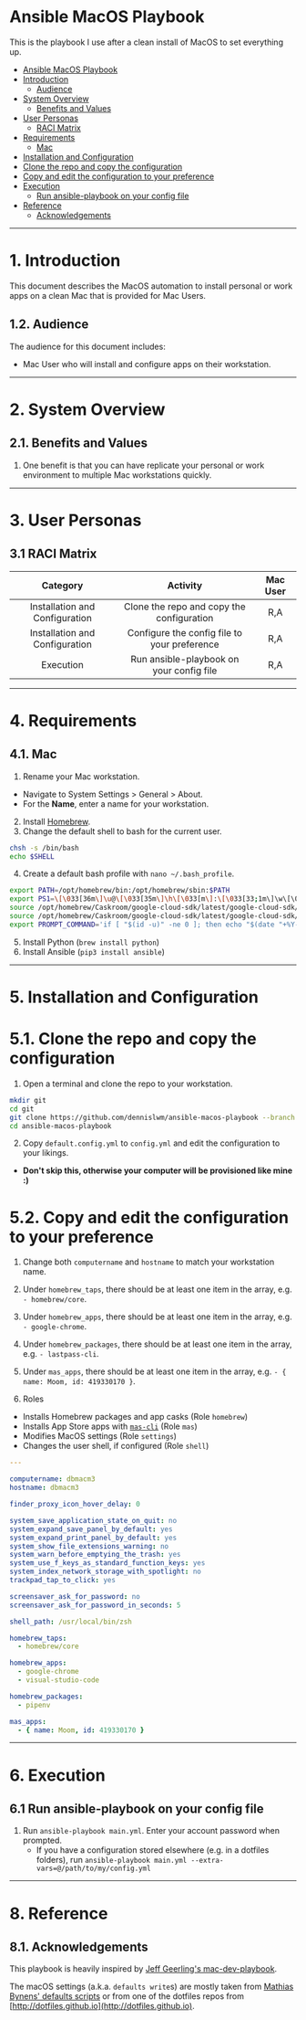 # Ansible MacOS Playbook

This is the playbook I use after a clean install of MacOS to set everything up.

<!-- TOC -->

- [Ansible MacOS Playbook](#ansible-macos-playbook)
- [Introduction](#introduction)
  - [Audience](#audience)
- [System Overview](#system-overview)
  - [Benefits and Values](#benefits-and-values)
- [User Personas](#user-personas)
  - [RACI Matrix](#raci-matrix)
- [Requirements](#requirements)
  - [Mac](#mac)
- [Installation and Configuration](#installation-and-configuration)
- [Clone the repo and copy the configuration](#clone-the-repo-and-copy-the-configuration)
- [Copy and edit the configuration to your preference](#copy-and-edit-the-configuration-to-your-preference)
- [Execution](#execution)
  - [Run ansible-playbook on your config file](#run-ansible-playbook-on-your-config-file)
- [Reference](#reference)
  - [Acknowledgements](#acknowledgements)

<!-- /TOC -->

---
# 1. Introduction

This document describes the MacOS automation to install personal or work apps on a clean Mac that is provided for Mac Users.

## 1.2. Audience

The audience for this document includes:

* Mac User who will install and configure apps on their workstation.

---
# 2. System Overview
## 2.1. Benefits and Values

1. One benefit is that you can have replicate your personal or work environment to multiple Mac workstations quickly.

---
# 3. User Personas
## 3.1 RACI Matrix

|            Category            |                   Activity                   | Mac User |
|:------------------------------:|:--------------------------------------------:|:--------:|
| Installation and Configuration |  Clone the repo and copy the configuration   |   R,A    |
| Installation and Configuration | Configure the config file to your preference |   R,A    |
|           Execution            |   Run ansible-playbook on your config file   |   R,A    |

---
# 4. Requirements
## 4.1. Mac

1. Rename your Mac workstation.
  - Navigate to System Settings > General > About.
  - For the **Name**, enter a name for your workstation.
2. Install [Homebrew](https://brew.sh).
3. Change the default shell to bash for the current user.

```sh
chsh -s /bin/bash
echo $SHELL
```

4. Create a default bash profile with `nano ~/.bash_profile`.

```sh
export PATH=/opt/homebrew/bin:/opt/homebrew/sbin:$PATH
export PS1=\[\033[36m\]\u@\[\033[35m\]\h\[\033[m\]:\[\033[33;1m\]\w\[\033[32m\]\[\033[m\]$
source /opt/homebrew/Caskroom/google-cloud-sdk/latest/google-cloud-sdk/completion.bash.inc
source /opt/homebrew/Caskroom/google-cloud-sdk/latest/google-cloud-sdk/path.bash.inc
export PROMPT_COMMAND='if [ "$(id -u)" -ne 0 ]; then echo "$(date "+%Y-%m-%d.%H:%M:%S") $(pwd) $(history 1)" >> ~/.logs/bash-history-$(date "+%Y-%m-%d").log; fi'
```

5. Install Python (`brew install python`)
6. Install Ansible (`pip3 install ansible`)

---
# 5. Installation and Configuration
# 5.1. Clone the repo and copy the configuration

1. Open a terminal and clone the repo to your workstation.

```sh
mkdir git
cd git
git clone https://github.com/dennislwm/ansible-macos-playbook --branch dbmacm3-001-initial
cd ansible-macos-playbook
```

2. Copy `default.config.yml` to `config.yml` and edit the configuration to your likings.
  - **Don't skip this, otherwise your computer will be provisioned like mine :)**

# 5.2. Copy and edit the configuration to your preference

1. Change both `computername` and `hostname` to match your workstation name.

2. Under `homebrew_taps`, there should be at least one item in the array, e.g. `- homebrew/core`.

3. Under `homebrew_apps`, there should be at least one item in the array, e.g. `- google-chrome`.

4. Under `homebrew_packages`, there should be at least one item in the array, e.g. `- lastpass-cli`.

5. Under `mas_apps`, there should be at least one item in the array, e.g. `- { name: Moom, id: 419330170 }`.

6. Roles
  - Installs Homebrew packages and app casks (Role `homebrew`)
  - Installs App Store apps with [`mas-cli`](https://github.com/mas-cli/mas) (Role `mas`)
  - Modifies MacOS settings (Role `settings`)
  - Changes the user shell, if configured (Role `shell`)

```yml
---

computername: dbmacm3
hostname: dbmacm3

finder_proxy_icon_hover_delay: 0

system_save_application_state_on_quit: no
system_expand_save_panel_by_default: yes
system_expand_print_panel_by_default: yes
system_show_file_extensions_warning: no
system_warn_before_emptying_the_trash: yes
system_use_f_keys_as_standard_function_keys: yes
system_index_network_storage_with_spotlight: no
trackpad_tap_to_click: yes

screensaver_ask_for_password: no
screensaver_ask_for_password_in_seconds: 5

shell_path: /usr/local/bin/zsh

homebrew_taps:
  - homebrew/core

homebrew_apps:
  - google-chrome
  - visual-studio-code

homebrew_packages:
  - pipenv

mas_apps:
  - { name: Moom, id: 419330170 }
```

---
# 6. Execution
## 6.1 Run ansible-playbook on your config file

1. Run `ansible-playbook main.yml`. Enter your account password when prompted.
   - If you have a configuration stored elsewhere (e.g. in a dotfiles folders), run `ansible-playbook main.yml --extra-vars=@/path/to/my/config.yml`

---
# 8. Reference
## 8.1. Acknowledgements

This playbook is heavily inspired by
[Jeff Geerling's mac-dev-playbook](https://github.com/geerlingguy/mac-dev-playbook).

The macOS settings (a.k.a. `defaults write`s) are mostly taken from
[Mathias Bynens' defaults scripts](https://mths.be/macos) or from one of the
dotfiles repos from [http://dotfiles.github.io](http://dotfiles.github.io).
